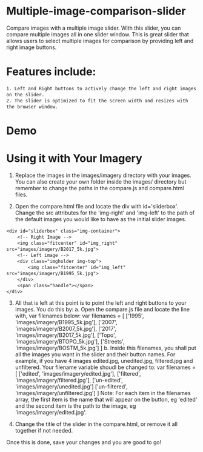 # Multiple-image-comparison-slider

Compare images with a multiple image slider. With this slider, you can compare multiple images all in one slider window. This is great slider that allows users to select multiple images for comparison by providing left and right image buttons.

# Features include:

    1. Left and Right buttons to actively change the left and right images on the slider.
    2. The slider is optimized to fit the screen width and resizes with the browser window.


# Demo




# Using it with Your Imagery

1. Replace the images in the images/imagery directory with your images.
You can also create your own folder inside the images/ directory but remember to change the paths in the compare.js and compare.html files.

2. Open the compare.html file and locate the div with id='sliderbox'. Change the src attributes for the 'img-right' and 'img-left' to the path of the default images you would like to have as the initial slider images.
<!-- Image slider -->
  	<div id="sliderbox" class="img-container">
  		<!-- Right Image -->
  		<img class="fitcenter" id="img_right" src="images/imagery/B2017_5k.jpg">
  		<!-- Left image -->
  		<div class="imgholder img-top">
  			<img class="fitcenter" id="img_left" src="images/imagery/B1995_5k.jpg">
  		</div>
  		<span class="handle"></span>
  	</div>

3. All that is left at this point is to point the left and right buttons to your images. You do this by:
    a. Open the compare.js file and locate the line with, var filenames below:
            var filenames = [
                ['1995', 'images/imagery/B1995_5k.jpg'],
                ['2007', 'images/imagery/B2007_5k.jpg'],
                ['2017', 'images/imagery/B2017_5k.jpg'],
                ['Topo', 'images/imagery/BTOPO_5k.jpg'],
                ['Streets', 'images/imagery/BOSTM_5k.jpg']
            ]
    b. Inside this filenames, you shall put all the images you want in the slider and their button names. For example, if you have 4 images edited.jpg, unedited.jpg, filtered.jpg and unfiltered. Your filename variable shoudl be changed to:
            var filenames = [
                ['edited', 'images/imagery/edited.jpg'],
                ['filtered', 'images/imagery/filtered.jpg'],
                ['un-edited', 'images/imagery/unedited.jpg']
                ['un-filtered', 'images/imagery/unfiltered.jpg']
            ]
    Note: For each item in the filenames array, the first item is the name that will appear on the button, eg 'edited' and the second item is the path to the image, eg 'images/imagery/edited.jpg'.

4. Change the title of the slider in the compare.html, or remove it all together if not needed. 

Once this is done, save your changes and you are good to go!